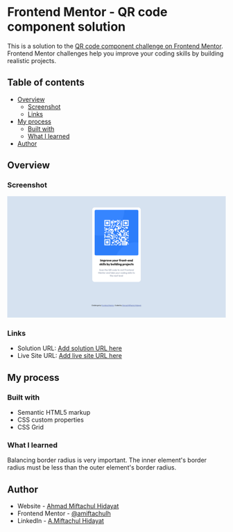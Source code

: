 # Frontend Mentor - QR code component solution

This is a solution to the [QR code component challenge on Frontend Mentor](https://www.frontendmentor.io/challenges/qr-code-component-iux_sIO_H). Frontend Mentor challenges help you improve your coding skills by building realistic projects.

## Table of contents

- [Overview](#overview)
  - [Screenshot](#screenshot)
  - [Links](#links)
- [My process](#my-process)
  - [Built with](#built-with)
  - [What I learned](#what-i-learned)
- [Author](#author)

## Overview

### Screenshot

![](./screenshot.png)

### Links

- Solution URL: [Add solution URL here](https://your-solution-url.com)
- Live Site URL: [Add live site URL here](https://your-live-site-url.com)

## My process

### Built with

- Semantic HTML5 markup
- CSS custom properties
- CSS Grid

### What I learned

Balancing border radius is very important. The inner element's border radius must be less than the outer element's border radius.

## Author

- Website - [Ahmad Miftachul Hidayat](https://amiftachulh.github.io)
- Frontend Mentor - [@amiftachulh](https://www.frontendmentor.io/profile/amiftachulh)
- LinkedIn - [A.Miftachul Hidayat](https://www.linkedin.com/in/amiftachulh/)
